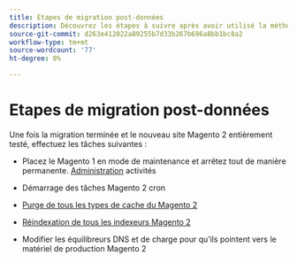 ```yaml
---
title: Etapes de migration post-données
description: Découvrez les étapes à suivre après avoir utilisé la méthode [!DNL Data Migration Tool] pour migrer les données de Magento 1 vers Magento 2.
source-git-commit: d263e412022a89255b7d33b267b696a8bb1bc8a2
workflow-type: tm+mt
source-wordcount: '77'
ht-degree: 0%

---
```



# Etapes de migration post-données

Une fois la migration terminée et le nouveau site Magento 2 entièrement testé, effectuez les tâches suivantes :

* Placez le Magento 1 en mode de maintenance et arrêtez tout de manière permanente. [Administration](https://glossary.magento.com/admin) activités

* Démarrage des tâches Magento 2 cron

* [Purge de tous les types de cache du Magento 2](../../../configuration/cli/manage-cache.md#clean-and-flush-cache-types)

* [Réindexation de tous les indexeurs Magento 2](../../../configuration/cli/manage-indexers.md#reindex)

* Modifier les équilibreurs DNS et de charge pour qu’ils pointent vers le matériel de production Magento 2
